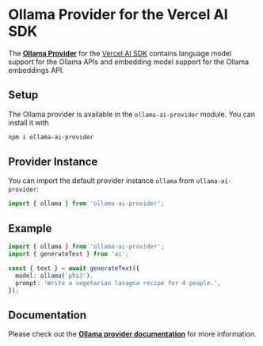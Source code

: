# Ollama Provider for the Vercel AI SDK

The **[Ollama Provider](https://github.com/sgomez/ollama-ai-provider)** for the [Vercel AI SDK](https://sdk.vercel.ai/docs)
contains language model support for the Ollama APIs and embedding model support for the Ollama embeddings API.

## Setup

The Ollama provider is available in the `ollama-ai-provider` module. You can install it with

```bash
npm i ollama-ai-provider
```

## Provider Instance

You can import the default provider instance `ollama` from `ollama-ai-provider`:

```ts
import { ollama } from 'ollama-ai-provider';
```

## Example

```ts
import { ollama } from 'ollama-ai-provider';
import { generateText } from 'ai';

const { text } = await generateText({
  model: ollama('phi3'),
  prompt: 'Write a vegetarian lasagna recipe for 4 people.',
});
```

## Documentation

Please check out the **[Ollama provider documentation](https://github.com/sgomez/ollama-ai-provider)** for more information.

